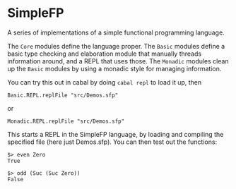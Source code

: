# SimpleFP
A series of implementations of a simple functional programming language.

The `Core` modules define the language proper. The `Basic` modules define a basic type checking and elaboration module that manually threads information around, and a REPL that uses those. The `Monadic` modules clean up the `Basic` modules by using a monadic style for managing information.

You can try this out in cabal by doing `cabal repl` to load it up, then

    Basic.REPL.replFile "src/Demos.sfp"
    
or

    Monadic.REPL.replFile "src/Demos.sfp"

This starts a REPL in the SimpleFP language, by loading and compiling the specified file (here just Demos.sfp). You can then test out the functions:

    $> even Zero
    True
    
    $> odd (Suc (Suc Zero))
    False